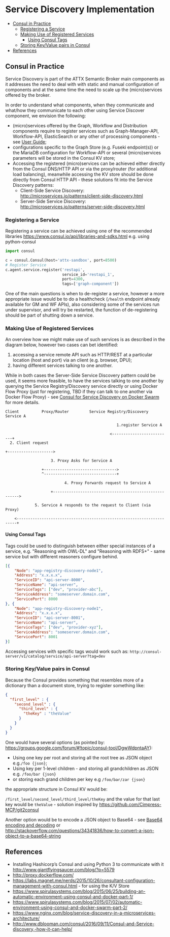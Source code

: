 # Service Discovery Implementation

<!-- TOC START min:1 max:4 link:true update:false -->
  - [Consul in Practice](#consul-in-practice)
    - [Registering a Service](#registering-a-service)
    - [Making Use of Registered Services](#making-use-of-registered-services)
        - [Using Consul Tags](#using-consul-tags)
    - [Storing Key/Value pairs in Consul](#storing-keyvalue-pairs-in-consul)
  - [References](#references)

<!-- TOC END -->


## Consul in Practice

Service Discovery is part of the ATTX Semantic Broker main components as it addresses the need to deal with with static and manual configuration of components and at the same time the need to scale up the (micro)services offered by the broker.

In order to understand what components, when they communicate and what/how they communicate to each other using Service Discover component, we envision the following:
* (micro)services offered by the Graph, Workflow and Distribution components require to register services such as Graph-Manager-API, Workflow-API, ElasticSearch or any other of processing components - see [User Guide](User-guide.md);
* configurations specific to the Graph Store (e.g. Fuseki endpoint(s)) or the MariaDB configuration for Workflow-API or several (micro)services parameters will be stored in the Consul KV store;
* Accessing the registered (micro)services can be achieved either directly from the Consul DNS/HTTP API or via the proxy/router (for additional load balancing), meanwhile accessing the KV store should be done directly from Consul HTTP API - these solutions fit into the Service Discovery patterns:
    * Client-Side Service Discovery: http://microservices.io/patterns/client-side-discovery.html
    * Server-Side Service Discovery: http://microservices.io/patterns/server-side-discovery.html

### Registering a Service

Registering a service can be achieved using one of the recommended libraries https://www.consul.io/api/libraries-and-sdks.html e.g. using python-consul

```python
import consul

c = consul.Consul(host='attx-sandbox', port=8500)
# Register Service
c.agent.service.register('restapi',
                         service_id='restapi_1',
                         port=4300,
                         tags=['graph-component'])
```

One of the main questions is when to de-register a service, however a more appropriate issue would be to do a healthcheck (`/health` endpoint already available for GM and WF APIs), also considering some of the services run under supervisor, and will try be restarted, the function of de-registering should be part of shutting down a service.

### Making Use of Registered Services

An overview how we might make use of such services is as described in the diagram below, however two cases can bet identified:
1. accessing a service remote API such as HTTP/REST  at a particular location (host and port) via an client (e.g. browser, DPU);
2. having different services talking to one another.

While in both cases the Server-Side Service Discovery pattern could be used, it seems more feasible, to have the services talking to one another by querying the Service Registry/Discovery service directly or using Docker Flow Proxy (just for registering, TBD if they can talk to one another via Docker Flow Proxy) - see [Consul for Service Discovery on Docker Swarm](Consul-for-Service-Discovery-on-Docker-Swarm.md) for more details.

```
Client          Proxy/Router         Service Registry/Discovery      Service A

                                                 1.register Service A

                                              <--------------------------+
  2. Client request

+-------------------->

                    3. Proxy Asks for Service A

                +-------------------------------->
                ^--------------------------------+

                          4. Proxy Forwards request to Service A

                    +------------------------------------------------------->

             5. Service A responds to the request to Client (via Proxy)

    <----------------------------------------------------------------------+

```


#### Using Consul Tags

Tags could be used to distinguish between either special instances of a service, e.g. "Reasoning with OWL-DL" and "Reasoning with RDFS+" - same service but with different reasoners configure behind.

```json
[{
    "Node": "app-registry-discovery-node1",
    "Address": "x.x.x.x",
    "ServiceID": "api-server-8000",
    "ServiceName": "api-server",
    "ServiceTags": ["dev", "provider-abc"],
    "ServiceAddress": "someserver.domain.com",
    "ServicePort": 8000
}, {
    "Node": "app-registry-discovery-node1",
    "Address": "x.x.x.x",
    "ServiceID": "api-server-8001",
    "ServiceName": "api-server",
    "ServiceTags": ["dev", "provider-xyz"],
    "ServiceAddress": "someserver.domain.com",
    "ServicePort": 8001
}]
```
Accessing services with specific tags would work such as:
`http://consul-server/v1/catalog/service/api-server?tag=dev`

### Storing Key/Value pairs in Consul

Because the Consul provides something that resembles more of a dictionary than a document store, trying to register something like:
```json
{
  "first_level" : {
    "second_level" : {
      "third_level" : {
        "theKey" : "theValue"
      }
    }
  }
}
```

One would have several options (as pointed by: https://groups.google.com/forum/#!topic/consul-tool/DgwWdpntaAY):

* Using one key per root and storing all the root tree as JSON object e.g.`/foo {json}`;
* Using key per 1-level children - and storing all grandchildren as JSON e.g. `/foo/bar {json}`
* or storing each grand children per key e.g `/foo/bar/zar {json}`

the appropriate structure in Consul KV would be:

`/first_level/second_level/third_level/theKey` and the value for that last key would be `theValue` - solution inspired by https://github.com/Cimpress-MCP/git2consul

Another option would be to encode a JSON object to Base64 - see [Base64 encoding and decoding](https://developer.mozilla.org/en/docs/Web/API/WindowBase64/Base64_encoding_and_decoding) or http://stackoverflow.com/questions/34341836/how-to-convert-a-json-object-to-a-base64-string

## References

* Installing Hashicorp’s Consul and using Python 3 to communicate with it http://www.giantflyingsaucer.com/blog/?p=5579
* http://proxy.dockerflow.com/
* https://labs.magnet.me/nerds/2015/10/26/consultant-configuration-management-with-consul.html - for using the K/V Store
* https://www.spirulasystems.com/blog/2015/06/25/building-an-automatic-environment-using-consul-and-docker-part-1/
* https://www.spirulasystems.com/blog/2015/07/02/automatic-environment-using-consul-and-docker-swarm-part-2/
* https://www.nginx.com/blog/service-discovery-in-a-microservices-architecture/
* http://www.dblooman.com/consul/2016/09/11/Consul-and-Service-discovery,-how-it-can-help/
